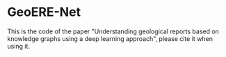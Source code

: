 # GeoERE-Net

This is the code of the paper "Understanding geological reports based on knowledge graphs using a deep learning approach", please cite it when using it.
